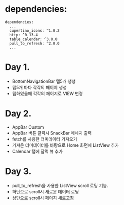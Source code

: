 # dependencies:
```
dependencies:
  ...
  cupertino_icons: ^1.0.2
  http: ^0.13.4
  table_calendar: ^3.0.0
  pull_to_refresh: ^2.0.0
  ...
```

# Day 1.

- BottomNavigationBar 탭5개 생성
- 탭5개 마다 각각의 페이지 생성
- 탭하였을때 각각의 페이지로 VIEW 변경

# Day 2.

- AppBar Custom
- AppBar 버튼 클릭시 SnackBar 메세지 출력
- fetch를 사용한 더미데이터 가져오기
- 가져온 더미데이터를 바탕으로 Home 화면에 ListView 추가
- Calendar 탭에 달력 뷰 추가

# Day 3.

- pull_to_refresh을 사용한 ListView scroll 로딩 기능.
- 하단으로 scroll시 새로운 데이터 로딩
- 상단으로 scroll시 페이지 새로고침
